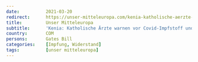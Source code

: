 ```yaml
---
date:          2021-03-20
redirect:      https://unser-mitteleuropa.com/kenia-katholische-aerzte-warnen-vor-covid-impfstoff-und-kritisieren-bill-gates/
title:         Unser Mitteleuropa
subtitle:      'Kenia: Katholische Ärzte warnen vor Covid-Impfstoff und kritisieren Bill Gates'
country:       COM
persons:       Gates Bill
categories:    [Impfung, Widerstand]
tags:          [unser mitteleuropa]
---
```

